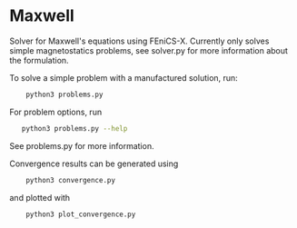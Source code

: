 # Maxwell
Solver for Maxwell's equations using FEniCS-X. Currently only solves simple magnetostatics problems, see solver.py for more information about the formulation.

To solve a simple problem with a manufactured solution, run:
```bash
    python3 problems.py
```
For problem options, run
```bash
   python3 problems.py --help
```

See problems.py for more information.

Convergence results can be generated using
```bash
    python3 convergence.py
```
and plotted with
```bash
    python3 plot_convergence.py
```